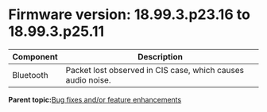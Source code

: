 # Firmware version: 18.99.3.p23.16 to 18.99.3.p25.11

|Component|Description|
|-----------|-------------|
|Bluetooth|Packet lost observed in CIS case, which causes audio noise.|

**Parent topic:**[Bug fixes and/or feature enhancements](../topics/bug_fixes_andor_feature_enhancements_04.md)

